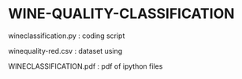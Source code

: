 # WINE-QUALITY-CLASSIFICATION
wineclassification.py : coding script

winequality-red.csv : dataset using

WINECLASSIFICATION.pdf : pdf of ipython files
